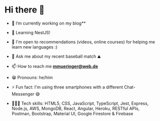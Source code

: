 <h1>Hi there 👋</h1>

- 🌱 I’m currently working on my blog**

- 🎯 Learning NestJS!

- 🧐 I'm open to recommendations (videos, online courses) for helping me
  learn new languages :)
  
- 💬 Ask me about my recent baseball match ⛰

- 📫 How to reach me **mmueringer@web.de**

- 😁 Pronouns: he/him

- ⚡ Fun fact: I'm using three smartphones with a different Chat-Messenger 😅

- 👨🏻‍💻 Tech skills: HTML5, CSS, JavaScript, TypeScript, Jest, Express, Node.js, AWS, MongoDB,
  React, Angular, Heroku, RESTful APIs, Postman, Bootstrap, Material UI, Google Firestore & Firebase
